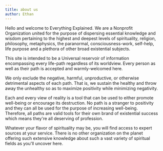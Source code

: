 ```yaml
---
title: about us
author: Ethan
---
```

Hello and welcome to Everything Explained. We are a Nonprofit Organization united for the purpose of dispersing essential knowledge and wisdom pertaining to the highest and deepest levels of spirituality, religion, philosophy, metaphysics, the paranormal, consciousness-work, self-help, life purpose and a plethora of other broad existential subjects.

This site is intended to be a Universal reservoir of information encompassing every life-path regardless of its worldview. Every person as well as their path is accepted and warmly-welcomed here.

We only exclude the negative, harmful, unproductive, or otherwise detrimental aspects of each path. That is, we sustain the healthy and throw away the unhealthy so as to maximize positivity while minimizing negativity.

Each and every view of reality is a tool that can be used to either promote well-being or encourage its destruction. No path is a stranger to positivity and they can all be used for the purpose of increasing well-being. Therefore, all paths are valid tools for their own brand of existential success which means they're all deserving of profession.

Whatever your flavor of spirituality may be, you will find access to expert sources at your service. There is no other organization on the planet offering such extensive knowledge about such a vast variety of spiritual fields as you'll uncover here.
